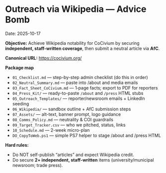 # Outreach via Wikipedia — Advice Bomb
Date: 2025-10-17

**Objective:** Achieve Wikipedia notability for CoCivium by securing **independent, staff-written coverage**, then submit a neutral article via **AfC**.

**Canonical URL:** https://cocivium.org/

**Package map**
- `01_Checklist.md` — step-by-step admin checklist (do this in order)
- `02_Neutral_Summary.md` — paste into /about and media emails
- `03_Fact_Sheet_CoCivium.md` — 1‑page facts; export to PDF for reporters
- `04_Press_Kit/` — ready-to-paste `/about` and `/press` HTML stubs
- `05_Outreach_Templates/` — reporter/newsroom emails + LinkedIn seeding
- `06_Wikipedia/` — sandbox outline + AfC submission steps
- `07_Assets/` — alt-text, banner prompt, logo guidance
- `08_Comms_Policy.md` — neutrality & COI guardrails
- `09_Target_Tracker.csv` — who we pitched, status, links
- `10_Schedule.md` — 2-week micro-plan
- `DO_CopyToWeb.ps1` — simple PS7 helper to stage /about and /press HTML

**Hard rules:**
- Do NOT self-publish “articles” and expect Wikipedia credit.
- Do secure **2+ independent, staff-written** items (university/municipal newsroom; trade press).

